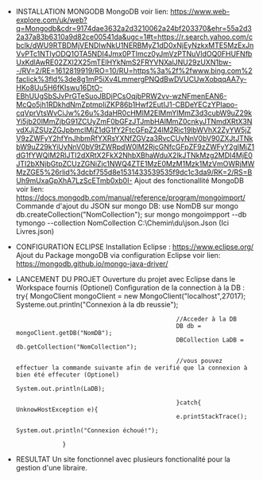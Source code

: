 - INSTALLATION MONGODB
      MongoDB voir lien: https://www.web-explore.com/uk/web?q=Mongodb&cdr=9174dae3632a2d3210062a24bf203370&ehr=55a2d32a37a83b6310a9d82ce00541da&ugc=1#t=https://r.search.yahoo.com/cbclk/dWU9RTBDMjVENDIwNkU1NERBMyZ1dD0xNjEyNzkxMTE5MzExJnVvPTc1NTIyODQ1OTA5NDI4Jmx0PTImcz0yJmVzPTNuVldOQ0FHUFNfbUxKdlAwRE02ZXl2X25mTElHYkNmS2FRYVNXalJNU29zUXN1bw--/RV=2/RE=1612819919/RO=10/RU=https%3a%2f%2fwww.bing.com%2faclick%3fld%3de8g1mP5iXv4LmmergPNQdBwDVUCUwXobqqAA7y-HKo8Uu5H6fKIswu16DtO-EBhUUgSbSJvPrGTeSuoJBDjPCsOqjbPRW2vv-wzNFmenEAN6-McQo5jh1RDkhdNmZptmpIiZKP86b1Hwf2EutIJ1-CBDeYECzYPIapo-cqVprVtsWvCiJw%26u%3daHR0cHMlM2ElMmYlMmZ3d3cubW9uZ29kYi5jb20lMmZjbG91ZCUyZmF0bGFzJTJmbHAlMmZ0cnkyJTNmdXRtX3NvdXJjZSUzZGJpbmclMjZ1dG1fY2FtcGFpZ24lM2Ric19lbWVhX2ZyYW5jZV9zZWFyY2hfYnJhbmRfYXRsYXNfZGVza3RvcCUyNnV0bV90ZXJtJTNkbW9uZ29kYiUyNnV0bV9tZWRpdW0lM2RjcGNfcGFpZF9zZWFyY2glMjZ1dG1fYWQlM2RlJTI2dXRtX2FkX2NhbXBhaWduX2lkJTNkMzg2MDI4MjE0JTI2bXNjbGtpZCUzZGNiZjc1NWQ4ZTE1MzE0MzM1Mzk1MzVmOWRjMWMzZGE5%26rlid%3dcbf755d8e1531433539535f9dc1c3da9/RK=2/RS=BUh9mUxaGpXhA7LzScETmb0xb0I-
      Ajout des fonctionallité MongoDB voir lien: https://docs.mongodb.com/manual/reference/program/mongoimport/
      Commande d'ajout du JSON sur mongo DB: use NomDB sur mongo
                                             db.createCollection("NomCollection"); sur mongo
                                             mongoimpport --db tymongo --collection NomCollection C:\Chemin\du\json.Json (Ici Livres.json)

 - CONFIGURATION ECLIPSE
      Installation Eclipse : https://www.eclipse.org/
      Ajout du Package mongoDB via configuration Eclipse voir lien: https://mongodb.github.io/mongo-java-driver/


 - LANCEMENT DU PROJET
      Ouverture du projet avec Eclipse dans le Workspace fournis (Optionel)
      Configuration de la connection à la DB : try{ MongoClient mongoClient = new MongoClient("localhost",27017);
                                                    Systeme.out.println("Connexion à la db reussie");

                                                    //Acceder à la DB 
                                                    DB db = mongoClient.getDB("NomDB");
                                                    DBCollection LaDB = db.getCollection("NomCollection");

                                                    //vous pouvez effectuer la commande suivante afin de verifié que la connexion à bien été effecuter (Optionel)
                                                    System.out.println(LaDB);

                                                    }catch{ UnknowHostException e){
                                                    e.printStackTrace();
                                                    System.out.println("Connexion échoué!");

                    }
  - RESULTAT
  Un site fonctionnel avec plusieurs fonctionalité pour la gestion d'une libraire.
